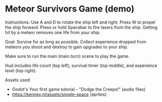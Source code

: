 # Meteor Survivors Game (demo)

Instructions: Use A and D to rotate the ship left and right. Press W to propel the ship forward. Press or hold Spacebar to fire lasers from the ship. Getting hit by a meteor removes one life from your ship.

Goal: Survive for as long as possible. Collect experience dropped from meteors you shoot and destroy to gain upgrades to your ship.

Make sure to run the main (main.tscn) scene to play the game.

Hud includes life count (top left), survival timer (top middle), and experience level (top right).

Assets used: 
- Godot's Your first game tutorial - "Dodge the Creeps!" (audio files)
- https://kenney.nl/assets/simple-space (sprites)
